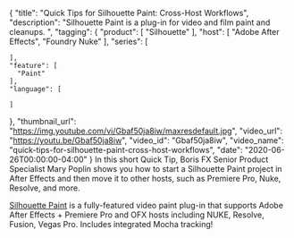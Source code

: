 {
  "title": "Quick Tips for Silhouette Paint: Cross-Host Workflows",
  "description": "Silhouette Paint is a plug-in for video and film paint and cleanups. ",
  "tagging": {
    "product": [
      "Silhouette"
    ],
    "host": [
      "Adobe After Effects",
      "Foundry Nuke"
    ],
    "series": [

    ],
    "feature": [
      "Paint"
    ],
    "language": [

    ]
  },
  "thumbnail_url": "https://img.youtube.com/vi/Gbaf50ja8iw/maxresdefault.jpg",
  "video_url": "https://youtu.be/Gbaf50ja8iw",
  "video_id": "Gbaf50ja8iw",
  "video_name": "quick-tips-for-silhouette-paint-cross-host-workflows",
  "date": "2020-06-26T00:00:00-04:00"
}
In this short Quick Tip, Boris FX Senior Product Specialist Mary Poplin shows you how to start a Silhouette Paint project in After Effects and then move it to other hosts, such as Premiere Pro, Nuke, Resolve, and more.

[Silhouette Paint](https://borisfx.com/products/silhouette-paint/) is a fully-featured video paint plug-in that supports Adobe After Effects + Premiere Pro and OFX hosts including NUKE, Resolve, Fusion, Vegas Pro. Includes integrated Mocha tracking!
